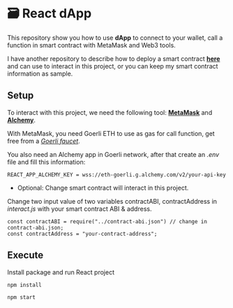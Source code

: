 # 🗃 React dApp
This repository show you how to use **dApp** to connect to your wallet, call a function in smart contract with MetaMask and Web3 tools.

I have another repository to describe how to deploy a smart contract **[here](https://github.com/Justinianus2001/first-smart-contract)** and can use to interact in this project, or you can keep my smart contract information as sample.
## Setup
To interact with this project, we need the following tool: **[MetaMask](https://metamask.io/download/)** and **[Alchemy](https://auth.alchemyapi.io/signup)**.

With MetaMask, you need Goerli ETH to use as gas for call function, get free from a *[Goerli faucet](https://goerlifaucet.com/)*.

You also need an Alchemy app in Goerli network, after that create an *.env* file and fill this information:
```
REACT_APP_ALCHEMY_KEY = wss://eth-goerli.g.alchemy.com/v2/your-api-key
```
* Optional: Change smart contract will interact in this project.

Change two input value of two variables contractABI, contractAddress in *interact.js* with your smart contract ABI & address.
```
const contractABI = require("../contract-abi.json") // change in contract-abi.json;
const contractAddress = "your-contract-address";
```
## Execute
Install package and run React project
```
npm install
```
```
npm start
```